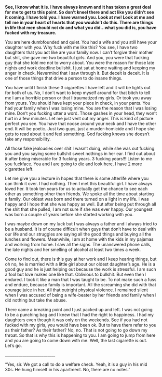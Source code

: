 **See, I know what it is. I have always known and it has taken a great deal for me to get to this point. So don’t kneel there and act like you didn’t see it coming. I have told you. I have warned you. Look at me! Look at me and tell me in your heart of hearts that you wouldn’t do this. There are things in life that men should not do and what you did…what you did is, you have fucked with my treasure.** 

You are here dumbfounded and quiet. You had a wife and you still have your daughter with you. Why fuck with me like this? You see, I have two daughters that you act like are your family now. I can’t forgive their mother but shit, she gave me two beautiful girls. And you, you were that fucking guy that she told me not to worry about. You were the reason for those late nights and work deadline bullshit. I just sat at home waiting and keeping my anger in check. Nevermind that I saw through it. But deceit is deceit. It is one of those things that drive a person to do insane things. 

You have until I finish these 3 cigarettes I have left and it will be lights out for both of us. No, I don’t want to keep myself around for that bitch to tell me I am a horrible person or that I traumatized my girls. Or took you away from yours. You should have kept your piece in check, in your pants. You had your family when I was losing mine. You are the reason that I was losing mine. Don’t you fucking utter a word. Those gashes in your head, they won’t hurt in a few minutes. Let me just vent out my anger. This is kind of picture perfect you see. You have that noose around your neck and I have the other end. It will be poetic. Just two guys, just a murder-homicide and I hope she gets to read about it and feel something. God fucking knows she doesn’t take any responsibility. 

All those fake jealousies over shit I wasn’t doing, while she was out fucking you and you saying some bullshit sweet nothings in her ear. I find out about it after being miserable for 3 fucking years. 3 fucking years!!! Listen to me you fuckface. You and I are going to die and look here, I have 2 more cigarettes left. 

Let me give you a lecture in hopes that there is some afterlife where you can think it over. I had nothing. Then I met this beautiful girl. I have always loved her. It took ten years for us to actually get the chance to see each other as something other than friends. We spoke all the time about starting a family. Our oldest was born and there turned on a light in my life. I was happy and I hope that she was happy as well. But after being put through all the shit that she pulled, I am not sure if she was ever happy. Our youngest was born a couple of years before she started working with you. 

I was maybe down on my luck but I was always a father and I always tried to be a husband. It is of course difficult when guys that don’t have to deal with our life and our struggles are saying all the good things and buying all the lunches and flowers. Meanwhile, I am at home with the kids in my pajamas and working from home. I saw all the signs. The unanswered phone calls, the late nights and her smelling of alcohol at least two times a week. 

Come to find out, there is this guy at her work and I keep hearing things, but oh no, he is married with a little girl about our oldest daughter’s age. He is a good guy and he is just helping out because the work is stressful. I am such a fool but love makes one like that. Oblivious to bullshit. But even then I endured. I took it like a man that I was taught to be. To not make such a fuss and endure, because family is important. All the screaming she did with that courage juice in her. All that outright physical violence. I remained silent when I was accused of being a wife-beater by her friends and family when I did nothing but take the abuse. 

There came a breaking point and I just packed up and left. I was not going to be a punching bag and I knew that I had the right to happiness. I had my daughters even though it was only on the weekends. See if you had not fucked with my girls, you would have been ok. But to have them refer to you as their father? As their father? No, no. That is not going to go down my throat. So that is why this is happening to you. I am going to jump from here and you are going to come down with me. Well, the last cigarette is out. Let’s go. 

\_\_\_\_\_\_\_\_\_\_\_\_\_\_\_\_\_\_\_\_\_\_\_\_\_\_

“Yes, sir. We got a call to do a welfare check. Yeah, it is a guy in his mid 30s. He hung himself in his apartment. No, there are no notes.”